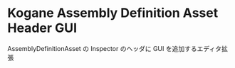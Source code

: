 # Kogane Assembly Definition Asset Header GUI

AssemblyDefinitionAsset の Inspector のヘッダに GUI を追加するエディタ拡張
